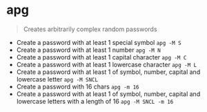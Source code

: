 # apg
> Creates arbitrarily complex random passwords
- Create a password with at least 1 special symbol
`apg -M S`
- Create a password with at least 1 number
`apg -M N`
- Create a password with at least 1 capital character
`apg -M C`
- Create a password with at least 1 lowercase character
`apg -M L`
- Create a password with at least 1 of symbol, number, capital and lowercase letter
`apg -M SNCL`
- Create a password with 16 chars
`apg -m 16`
- Create a password with at least 1 of symbol, number, capital and lowercase letters with a length of 16
`apg -M SNCL -m 16`
